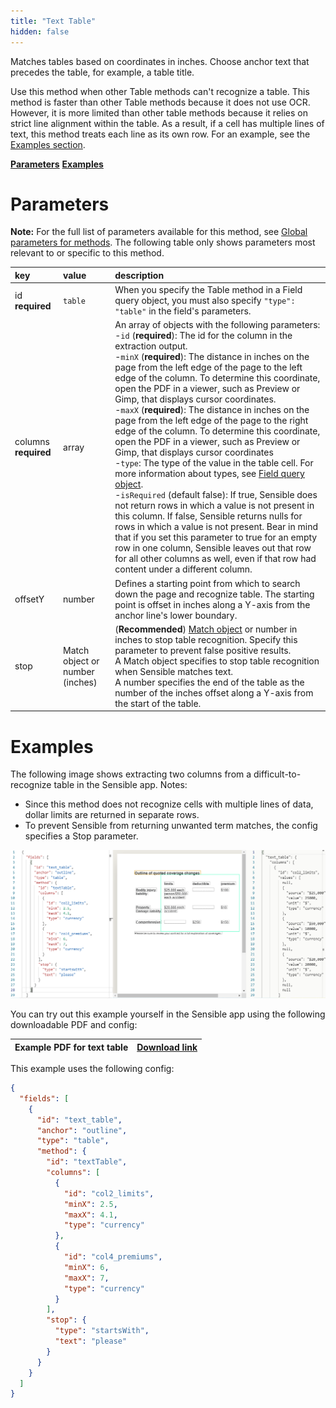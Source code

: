 ```yaml
---
title: "Text Table"
hidden: false
---
```

Matches tables based on coordinates in inches. Choose anchor text that precedes the table, for example, a table title.  

Use this method when other Table methods can't recognize a table. This method is faster than other Table methods because it does not use OCR. However, it is more limited than other table methods because it relies on strict line alignment within the table.  As a result, if a cell has multiple lines of text, this method treats each line as its own row. For an example, see the [Examples section](doc:text-table#section-examples).

[**Parameters**](doc:text-table#section-parameters)
[**Examples**](doc:text-table#section-examples)

Parameters
=====

**Note:** For the full list of parameters available for this method, see [Global parameters for methods](doc:method#section-global-parameters-for-methods). The following table only shows parameters most relevant to or specific to this method.

| key                  | value                           | description                                                  |
| :------------------- | :------------------------------ | :----------------------------------------------------------- |
| id **required**      | `table`                         | When you specify the Table method in a Field query object, you must also specify `"type": "table"` in the field's parameters. |
| columns **required** | array                           | An array of objects with the following parameters:<br/> -`id` (**required**): The id for the column in the extraction output.<br/> -`minX` (**required**):  The distance in inches on the page from the left edge of the page to the left edge of the column. To determine this coordinate, open the PDF in a viewer, such as Preview or Gimp, that displays cursor coordinates.   <br/>  -`maxX` (**required**):  The distance in inches on the page from the left edge of the page to the right edge of the column.  To determine this coordinate, open the PDF in a viewer, such as Preview or Gimp, that displays cursor coordinates <br/>  -`type`: The type of the value in the table cell. For more information about types, see [Field query object](doc:field-query-object).<br/>   -`isRequired` (default false):  If true, Sensible does not return rows in which a value is not present in this column. If false, Sensible returns nulls for rows in which a value is not present. Bear in mind that if you set this parameter to true for an empty row in one column, Sensible leaves out that row for all other columns as well, even if that row had content under a different column. |
| offsetY              | number                          | Defines a starting point from which to search down the page and recognize table. The starting point is offset in inches along a Y-axis from the anchor line's lower boundary. |
| stop                 | Match object or number (inches) | (**Recommended**) [Match object](doc:match)  or number in inches to stop table recognition.   Specify this parameter to prevent false positive results.<br/>  A Match object specifies to stop table recognition when Sensible matches text.<br/> A number specifies the end of the table as the number of the inches offset along a Y-axis from the start of the table. |

Examples
====

The following image shows extracting two columns from a difficult-to-recognize table in the Sensible app.  Notes:

- Since this method does not recognize cells with multiple lines of data, dollar limits are returned in separate rows.
- To prevent Sensible from returning unwanted term matches,  the config specifies a Stop parameter.

![](https://raw.githubusercontent.com/sensible-hq/sensible-docs/main/readme-sync/assets/v0/images/text_table_example.png)


You can try out this example yourself in the Sensible app using the following downloadable PDF and config:

| Example PDF for text table | [Download link](https://raw.githubusercontent.com/sensible-hq/sensible-docs/main/readme-sync/assets/v0/pdfs/text_table_2_example.pdf) |
| -------------------------- | ------------------------------------------------------------ |

This example uses the following config:

```json
{
  "fields": [
    {
      "id": "text_table",
      "anchor": "outline",
      "type": "table",
      "method": {
        "id": "textTable",
        "columns": [
          {
            "id": "col2_limits",
            "minX": 2.5,
            "maxX": 4.1,
            "type": "currency"
          },
          {
            "id": "col4_premiums",
            "minX": 6,
            "maxX": 7,
            "type": "currency"
          }
        ],
        "stop": {
          "type": "startsWith",
          "text": "please"
        }
      }
    }
  ]
}
```

